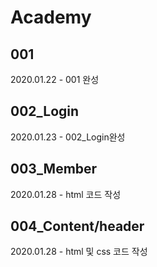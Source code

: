 <h1>Academy</h1>

<h2>001</h2>
2020.01.22 - 001 완성

<h2>002_Login</h2>
2020.01.23 - 002_Login완성

<h2>003_Member</h2>
2020.01.28 - html 코드 작성

<h2>004_Content/header</h2>
2020.01.28 - html 및 css 코드 작성
